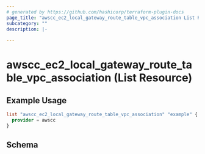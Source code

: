 ```yaml
---
# generated by https://github.com/hashicorp/terraform-plugin-docs
page_title: "awscc_ec2_local_gateway_route_table_vpc_association List Resource - terraform-provider-awscc"
subcategory: ""
description: |-
  
---
```


# awscc_ec2_local_gateway_route_table_vpc_association (List Resource)



## Example Usage

```terraform
list "awscc_ec2_local_gateway_route_table_vpc_association" "example" {
  provider = awscc
}
```

<!-- schema generated by tfplugindocs -->
## Schema
